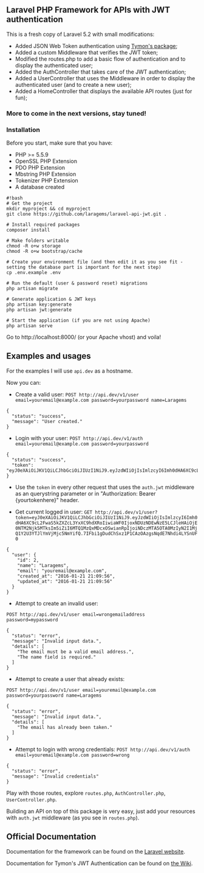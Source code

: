 ## Laravel PHP Framework for APIs with JWT authentication ##

This is a fresh copy of Laravel 5.2 with small modifications:

- Added JSON Web Token authentication using [Tymon's package](https://github.com/tymondesigns/jwt-auth);
- Added a custom Middleware that verifies the JWT token;
- Modified the routes.php to add a basic flow of authentication and to display the authenticated user;
- Added the AuthController that takes care of the JWT authentication;
- Added a UserController that uses the Middleware in order to display the authenticated user (and to create a new user);
- Added a HomeController that displays the available API routes (just for fun);

### More to come in the next versions, stay tuned! ###

### Installation ###

Before you start, make sure that you have:

- PHP >= 5.5.9
- OpenSSL PHP Extension
- PDO PHP Extension
- Mbstring PHP Extension
- Tokenizer PHP Extension
- A database created

```
#!bash
# Get the project
mkdir myproject && cd myproject
git clone https://github.com/laragems/laravel-api-jwt.git .

# Install required packages
composer install

# Make folders writable
chmod -R o+w storage
chmod -R o+w bootstrap/cache

# Create your environment file (and then edit it as you see fit - setting the database part is important for the next step)
cp .env.example .env

# Run the default (user & password reset) migrations
php artisan migrate

# Generate application & JWT keys
php artisan key:generate
php artisan jwt:generate

# Start the application (if you are not using Apache)
php artisan serve

```

Go to http://localhost:8000/ (or your Apache vhost) and voila!

## Examples and usages ##

For the examples I will use ```api.dev``` as a hostname.

Now you can:

- Create a valid user:
```POST http://api.dev/v1/user email=youremail@example.com password=yourpassword name=Laragems```

```
{
  "status": "success",
  "message": "User created."
}
```

- Login with your user:
```POST http://api.dev/v1/auth email=youremail@example.com password=yourpassword```

```
{
  "status": "success",
  "token": "eyJ0eXAiOiJKV1QiLCJhbGciOiJIUzI1NiJ9.eyJzdWIiOjIsImlzcyI6Imh0dHA6XC9cL2FwaS5kZXZcL3YxXC9hdXRoIiwiaWF0IjoxNDUzNDEwNzE5LCJleHAiOjE0NTM2Njk5MTksIm5iZiI6MTQ1MzQxMDcxOSwianRpIjoiNDczMTA5OTA0MzIyN2I1MjQ1Y2U3YTJlYmVjMjc5NmYifQ.7IFbi1gDudChSxz1P1CAzOAzgsNqdE7Nhdi4LYSnUF0"
}
```

- Use the ```token``` in every other request that uses the ```auth.jwt``` middleware as an querystring parameter or in "Authorization: Bearer {yourtokenhere}" header.

- Get current logged in user:
```GET http://api.dev/v1/user?token=eyJ0eXAiOiJKV1QiLCJhbGciOiJIUzI1NiJ9.eyJzdWIiOjIsImlzcyI6Imh0dHA6XC9cL2FwaS5kZXZcL3YxXC9hdXRoIiwiaWF0IjoxNDUzNDEwNzE5LCJleHAiOjE0NTM2Njk5MTksIm5iZiI6MTQ1MzQxMDcxOSwianRpIjoiNDczMTA5OTA0MzIyN2I1MjQ1Y2U3YTJlYmVjMjc5NmYifQ.7IFbi1gDudChSxz1P1CAzOAzgsNqdE7Nhdi4LYSnUF0```

```
{
  "user": {
    "id": 2,
    "name": "Laragems",
    "email": "youremail@example.com",
    "created_at": "2016-01-21 21:09:56",
    "updated_at": "2016-01-21 21:09:56"
  }
}
```

- Attempt to create an invalid user:

```POST http://api.dev/v1/user email=wrongemailaddress password=mypassword```

```
{
  "status": "error",
  "message": "Invalid input data.",
  "details": [
    "The email must be a valid email address.",
    "The name field is required."
  ]
}
```

- Attempt to create a user that already exists:

```POST http://api.dev/v1/user email=youremail@example.com password=yourpassword name=Laragems```

```
{
  "status": "error",
  "message": "Invalid input data.",
  "details": [
    "The email has already been taken."
  ]
}
```

- Attempt to login with wrong credentials:
```POST http://api.dev/v1/auth email=youremail@example.com password=wrong```

```
{
  "status": "error",
  "message": "Invalid credentials"
}
```

Play with those routes, explore ```routes.php```, ```AuthController.php```, ```UserController.php```.

Building an API on top of this package is very easy, just add your resources with ```auth.jwt``` middleware (as you see in ```routes.php```).

## Official Documentation ##

Documentation for the framework can be found on the [Laravel website](http://laravel.com/docs).

Documentation for Tymon's JWT Authentication can be found on [the Wiki](https://github.com/tymondesigns/jwt-auth/wiki).

